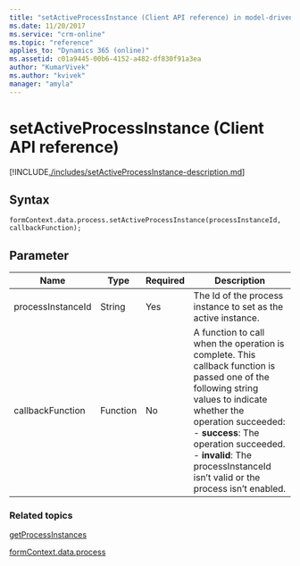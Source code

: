 ```yaml
---
title: "setActiveProcessInstance (Client API reference) in model-driven apps| MicrosoftDocs"
ms.date: 11/20/2017
ms.service: "crm-online"
ms.topic: "reference"
applies_to: "Dynamics 365 (online)"
ms.assetid: c01a9445-00b6-4152-a482-df830f91a3ea
author: "KumarVivek"
ms.author: "kvivek"
manager: "amyla"
---
```

# setActiveProcessInstance (Client API reference)



[!INCLUDE[./includes/setActiveProcessInstance-description.md](./includes/setActiveProcessInstance-description.md)]

## Syntax

`formContext.data.process.setActiveProcessInstance(processInstanceId, callbackFunction);`

## Parameter

|Name|Type|Required|Description|
|--|--|--|--|
|processInstanceId|String|Yes|The Id of the process instance to set as the active instance.|
|callbackFunction|Function|No|A function to call when the operation is complete. This callback function is passed one of the following string values to indicate whether the operation succeeded:<br/>- **success**: The operation succeeded.<br/>- **invalid**: The processInstanceId isn’t valid or the process isn’t enabled.|

### Related topics

[getProcessInstances](getProcessInstances.md)

[formContext.data.process](../formContext-data-process.md)
 


